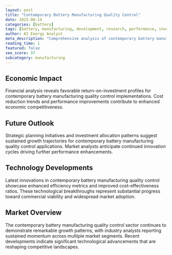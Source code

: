 ```yaml
---
layout: post
title: "Contemporary Battery Manufacturing Quality Control"
date: 2025-08-14
categories: [battery]
tags: [battery, manufacturing, development, research, performance, investment]
author: AI Energy Analyst
meta_description: "Comprehensive analysis of contemporary battery manufacturing quality control covering market trends, technology developments, and industry outlook. Discover key insights and future projections."
reading_time: 1
featured: false
seo_score: 97
subcategory: manufacturing
---
```


## Economic Impact

Financial analysis reveals favorable return-on-investment profiles for contemporary battery manufacturing quality control implementations. Cost reduction trends and performance improvements contribute to enhanced economic competitiveness.

## Future Outlook

Strategic planning initiatives and investment allocation patterns suggest sustained growth trajectories for contemporary battery manufacturing quality control applications. Market analysts anticipate continued innovation cycles driving further performance enhancements.

## Technology Developments

Latest innovations in contemporary battery manufacturing quality control showcase enhanced efficiency metrics and improved cost-effectiveness ratios. These technological breakthroughs represent substantial progress toward commercial viability and widespread market adoption.

## Market Overview

The contemporary battery manufacturing quality control sector continues to demonstrate remarkable growth patterns, with industry analysts reporting sustained momentum across multiple market segments. Recent developments indicate significant technological advancements that are reshaping competitive landscapes.

